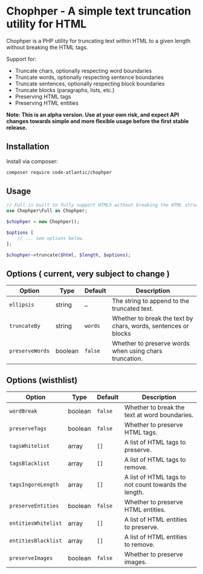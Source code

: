 # Chophper - A simple text truncation utility for HTML

Chophper is a PHP utility for truncating text within HTML to a given length without breaking the HTML tags.

Support for:

- Truncate chars, optionally respecting word boundaries
- Truncate words, optionally respecting sentence boundaries
- Truncate sentences, optionally respecting block boundaries
- Truncate blocks (paragraphs, lists, etc.)
- Preserving HTML tags
- Preserving HTML entities

**Note: This is an alpha version. Use at your own risk, and expect API changes towards simple and more flexible usage before the first stable release.**

## Installation

Install via composer:

```bash
composer require code-atlantic/chophper
```

## Usage

```php
// Full is built to fully support HTML5 without breaking the HTML structure.
use Chophper\Full as Chophper; 

$chophper = new Chophper();

$options [
    // ... see options below.
];

$chophper->truncate($html, $length, $options);
```

## Options ( current, very subject to change )

| Option | Type | Default | Description |
| --- | --- | --- | --- |
| `ellipsis` | string | `…` | The string to append to the truncated text. |
| `truncateBy` | string | `words` | Whether to break the text by chars, words, sentences or blocks |
| `preserveWords` | boolean | `false` | Whether to preserve words when using chars truncation. |

## Options (wisthlist)

| Option | Type | Default | Description |
| --- | --- | --- | --- |
| `wordBreak` | boolean | `false` | Whether to break the text at word boundaries. |
| `preserveTags` | boolean | `false` | Whether to preserve HTML tags. |
| `tagsWhitelist` | array | `[]` | A list of HTML tags to preserve. |
| `tagsBlacklist` | array | `[]` | A list of HTML tags to remove. |
| `tagsIngoreLength` | array | `[]` | A list of HTML tags to not count towards the length. |
| `preserveEntities` | boolean | `false` | Whether to preserve HTML entities. |
| `entitiesWhitelist` | array | `[]` | A list of HTML entities to preserve. |
| `entitiesBlacklist` | array | `[]` | A list of HTML entities to remove. |
| `preserveImages` | boolean | `false` | Whether to preserve images. |
